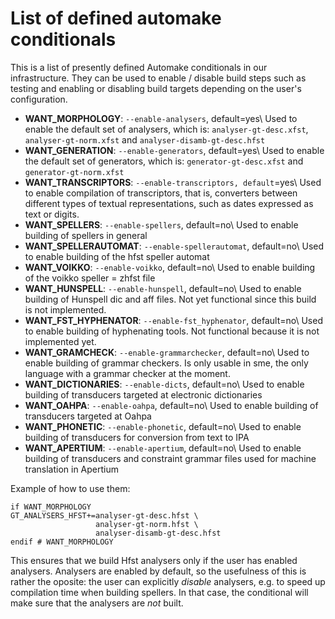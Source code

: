 # List of defined automake conditionals

This is a list of presently defined Automake conditionals in our infrastructure.
They can be used to enable / disable build steps such as testing and enabling or
disabling build targets depending on the user's configuration.

- **WANT_MORPHOLOGY**: `--enable-analysers`, default=yes\\
  Used to enable the default set of analysers, which is:
  `analyser-gt-desc.xfst`, `analyser-gt-norm.xfst` and
  `analyser-disamb-gt-desc.hfst`
- **WANT_GENERATION**: `--enable-generators`, default=yes\\
  Used to enable the default set of generators, which is:
  `generator-gt-desc.xfst` and `generator-gt-norm.xfst`
- **WANT_TRANSCRIPTORS**: `--enable-transcriptors, default`=yes\\
  Used to enable compilation of transcriptors, that is,
  converters between different types of textual
  representations, such as dates expressed as text or digits.
- **WANT_SPELLERS**: `--enable-spellers`, default=no\\
  Used to enable building of spellers in general
- **WANT_SPELLERAUTOMAT**: `--enable-spellerautomat`, default=no\\
  Used to enable building of the hfst speller automat
- **WANT_VOIKKO**: `--enable-voikko`, default=no\\
  Used to enable building of the voikko speller = zhfst file
- **WANT_HUNSPELL**: `--enable-hunspell`, default=no\\
  Used to enable building of Hunspell dic and aff files. Not
  yet functional since this build is not implemented.
- **WANT_FST_HYPHENATOR**: `--enable-fst_hyphenator`, default=no\\
  Used to enable building of hyphenating tools. Not functional
  because it is not implemented yet.
- **WANT_GRAMCHECK**: `--enable-grammarchecker`, default=no\\
  Used to enable building of grammar checkers. Is only usable
  in sme, the only language with a grammar checker at the
  moment.
- **WANT_DICTIONARIES**: `--enable-dicts`, default=no\\
  Used to enable building of transducers targeted at
  electronic dictionaries
- **WANT_OAHPA**: `--enable-oahpa`, default=no\\
  Used to enable building of transducers targeted at Oahpa
- **WANT_PHONETIC**: `--enable-phonetic`, default=no\\
  Used to enable building of transducers for conversion from
  text to IPA
- **WANT_APERTIUM**: `--enable-apertium`, default=no\\
  Used to enable building of transducers and constraint
  grammar files used for machine translation in Apertium

Example of how to use them:

```
if WANT_MORPHOLOGY
GT_ANALYSERS_HFST+=analyser-gt-desc.hfst \
				   analyser-gt-norm.hfst \
				   analyser-disamb-gt-desc.hfst
endif # WANT_MORPHOLOGY
```

This ensures that we build Hfst analysers only if the user has enabled
analysers. Analysers are enabled by default, so the usefulness of this is rather
the oposite: the user can explicitly _disable_ analysers, e.g. to speed up
compilation time when building spellers. In that case, the conditional will
make sure that the analysers are _not_ built.
